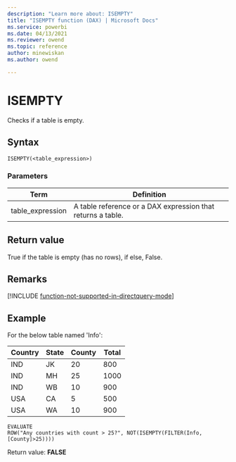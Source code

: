 ```yaml
---
description: "Learn more about: ISEMPTY"
title: "ISEMPTY function (DAX) | Microsoft Docs"
ms.service: powerbi 
ms.date: 04/13/2021
ms.reviewer: owend
ms.topic: reference
author: minewiskan
ms.author: owend

---
```

# ISEMPTY
  
Checks if a table is empty.  
  
## Syntax  
  
```dax
ISEMPTY(<table_expression>)  
```
  
### Parameters  
  
|Term|Definition|  
|--------|--------------|  
|table_expression|A table reference or a DAX expression that returns a table.|  
  
## Return value

True if the table is empty (has no rows), if else, False.  

## Remarks

[!INCLUDE [function-not-supported-in-directquery-mode](includes/function-not-supported-in-directquery-mode.md)]

## Example

For the below table named 'Info':  
  
|Country|State|County|Total|  
|-----------|---------|----------|---------|  
|IND|JK|20|800|  
|IND|MH|25|1000|  
|IND|WB|10|900|  
|USA|CA|5|500|  
|USA|WA|10|900|  
  
```dax
EVALUATE
ROW("Any countries with count > 25?", NOT(ISEMPTY(FILTER(Info, [County]>25))))  
```

Return value: **FALSE**  
